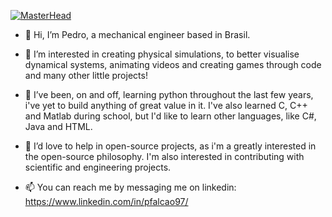 [![MasterHead](https://ajusanteciencia.files.wordpress.com/2022/02/cropped-ajusante-2.png)](https://ajusanteciencia.wordpress.com/)

- 👋 Hi, I’m Pedro, a mechanical engineer based in Brasil.

- 👀 I’m interested in creating physical simulations, to better visualise dynamical systems, animating videos and creating games through code and many other little projects!

- 🌱 I’ve been, on and off, learning python throughout the last few years, i've yet to build anything of great value in it. I've also learned C, C++ and Matlab during school, but 
I'd like to learn other languages, like C#, Java and HTML.

- 💞️ I’d love to help in open-source projects, as i'm a greatly interested in the open-source philosophy. I'm also interested in contributing with scientific and engineering projects.

- 📫 You can reach me by messaging me on linkedin: https://www.linkedin.com/in/pfalcao97/


